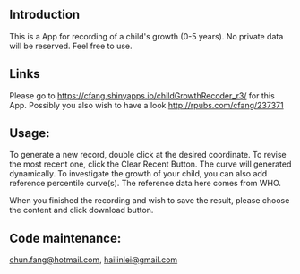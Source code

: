 ## Introduction

This is a App for recording of a child's growth (0-5 years). No private data will be reserved. Feel free to use.

## Links
Please go to https://cfang.shinyapps.io/childGrowthRecoder_r3/ for this App. Possibly you also wish to have a look http://rpubs.com/cfang/237371 

## Usage:

To generate a new record, double click at the desired coordinate. To revise the most recent one, click the Clear Recent Button. The curve will generated dynamically. To investigate the growth of your child, you can also add reference percentile curve(s). The reference data here comes from WHO.  

When you finished the recording and wish to save the result, please choose the content and click download button.

## Code maintenance:
chun.fang@hotmail.com, hailinlei@gmail.com
